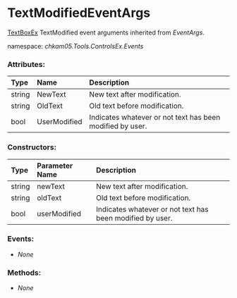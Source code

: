 # TextModifiedEventArgs
[TextBoxEx](TextBoxEx.md) TextModified event arguments inherited from _EventArgs_.

namespace: _chkam05.Tools.ControlsEx.Events_

### Attributes:

| Type   | Name         | Description |
|:-------|:-------------|:------------|
| string | NewText      | New text after modification. |
| string | OldText      | Old text before modification. |
| bool   | UserModified | Indicates whatever or not text has been modified by user. |

### Constructors:

| Type   | Parameter Name | Description |
|:-------|:---------------|:------------|
| string | newText        | New text after modification. |
| string | oldText        | Old text before modification. |
| bool   | userModified   | Indicates whatever or not text has been modified by user. |

### Events:

- _None_

### Methods:

- _None_
